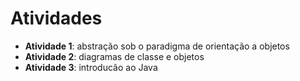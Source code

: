 # Atividades

- **Atividade 1**: abstração sob o paradigma de orientação a objetos
- **Atividade 2**: diagramas de classe e objetos
- **Atividade 3**: introducão ao Java